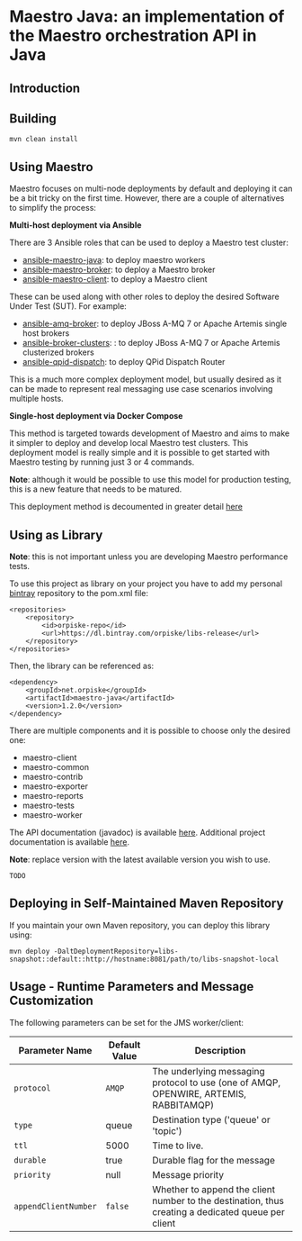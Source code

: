 Maestro Java: an implementation of the Maestro orchestration API in Java
============


Introduction
----


Building
----

```
mvn clean install
```



Using Maestro
----

Maestro focuses on multi-node deployments by default and deploying it can be a bit tricky
on the first time. However, there are a couple of alternatives to simplify the process:

**Multi-host deployment via Ansible**

There are 3 Ansible roles that can be used to deploy a Maestro test cluster: 
* [ansible-maestro-java](https://github.com/msgqe/ansible-maestro-java): to deploy maestro workers
* [ansible-maestro-broker](https://github.com/msgqe/ansible-maestro-broker): to deploy a Maestro broker
* [ansible-maestro-client](https://github.com/msgqe/ansible-maestro-client): to deploy a Maestro client

These can be used along with other roles to deploy the desired Software Under Test (SUT). 
For example:
* [ansible-amq-broker](https://github.com/msgqe/ansible-amq-broker): to deploy JBoss A-MQ 7 or Apache Artemis single host brokers
* [ansible-broker-clusters](https://github.com/msgqe/ansible-broker-clusters): : to deploy JBoss A-MQ 7 or Apache Artemis clusterized brokers
* [ansible-qpid-dispatch](https://github.com/rh-messaging-qe/ansible-qpid-dispatch): to deploy QPid Dispatch Router

This is a much more complex deployment model, but usually desired as it can be made to 
represent real messaging use case scenarios involving multiple hosts.

**Single-host deployment via Docker Compose**

This method is targeted towards development of Maestro and aims to make it simpler to 
deploy and develop local Maestro test clusters. This deployment model is really simple and
it is possible to get started with Maestro testing by running just 3 or 4 commands.

**Note**: although it would be possible to use this model for production testing, this is 
a new feature that needs to be matured.  

This deployment method is decoumented in greater detail [here](extra/docker/)


Using as Library
----

**Note**: this is not important unless you are developing Maestro performance tests.


To use this project as library on your project you have to add my personal 
[bintray](https://bintray.com/orpiske/libs-release/) repository to the pom.xml
file:

```
<repositories>
    <repository>
        <id>orpiske-repo</id>
        <url>https://dl.bintray.com/orpiske/libs-release</url>
    </repository>
</repositories>
```

Then, the library can be referenced as: 
```
<dependency>
    <groupId>net.orpiske</groupId>
    <artifactId>maestro-java</artifactId>
    <version>1.2.0</version>
</dependency>
```

There are multiple components and it is possible to choose only the desired one: 

* maestro-client
* maestro-common
* maestro-contrib
* maestro-exporter
* maestro-reports
* maestro-tests
* maestro-worker

The API documentation (javadoc) is available [here](http://www.orpiske.net/files/javadoc/maestro-java-1.2/apidocs/). 
Additional project documentation is available [here](http://www.orpiske.net/files/javadoc/maestro-java-1.2/). 

**Note**: replace version with the latest available version you wish to use.


```
TODO
```

Deploying in Self-Maintained Maven Repository
----

If you maintain your own Maven repository, you can deploy this library using:

```
mvn deploy -DaltDeploymentRepository=libs-snapshot::default::http://hostname:8081/path/to/libs-snapshot-local
```

Usage - Runtime Parameters and Message Customization
----

The following parameters can be set for the JMS worker/client:

| Parameter Name    | Default Value       | Description          |
|-------------------|---------------------|----------------------|
| `protocol` | `AMQP` | The underlying messaging protocol to use (one of AMQP, OPENWIRE, ARTEMIS, RABBITAMQP) |
| `type` | queue | Destination type ('queue' or 'topic') |
| `ttl` | 5000 | Time to live. |
| `durable` | true | Durable flag for the message |
| `priority` | null | Message priority |
| `appendClientNumber` | `false` | Whether to append the client number to the destination, thus creating a dedicated queue per client |
